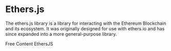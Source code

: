 # Ethers.js

The ethers.js library is a library for interacting with the Ethereum Blockchain and its ecosystem. It was originally designed for use with ethers.io and has since expanded into a more general-purpose library.

<ResourceGroupTitle>Free Content</ResourceGroupTitle>
<BadgeLink badgeText='Read' colorScheme='yellow' href='https://docs.ethers.io/v5/'>EthersJS</BadgeLink>